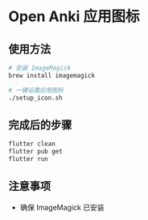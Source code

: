 # Open Anki 应用图标

## 使用方法

```bash
# 安装 ImageMagick
brew install imagemagick

# 一键设置应用图标
./setup_icon.sh
```

## 完成后的步骤

```bash
flutter clean
flutter pub get
flutter run
```

## 注意事项

- 确保 ImageMagick 已安装